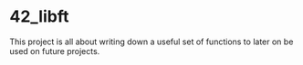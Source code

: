 # 42_libft
This project is all about writing down a useful set of functions to later on be used on future projects.
